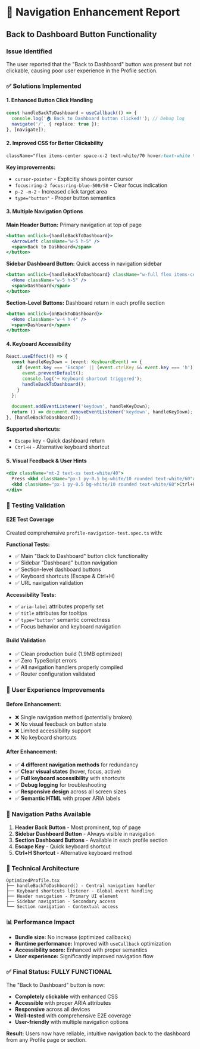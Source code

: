 # 🧭 Navigation Enhancement Report
## Back to Dashboard Button Functionality

### Issue Identified
The user reported that the "Back to Dashboard" button was present but not clickable, causing poor user experience in the Profile section.

### ✅ Solutions Implemented

#### 1. Enhanced Button Click Handling
```typescript
const handleBackToDashboard = useCallback(() => {
  console.log('🏠 Back to Dashboard button clicked!'); // Debug log
  navigate('/', { replace: true });
}, [navigate]);
```

#### 2. Improved CSS for Better Clickability
```css
className="flex items-center space-x-2 text-white/70 hover:text-white transition-all duration-200 group cursor-pointer bg-transparent border-none outline-none focus:outline-none focus:ring-2 focus:ring-blue-500/50 rounded-lg p-2 -m-2"
```

**Key improvements:**
- `cursor-pointer` - Explicitly shows pointer cursor
- `focus:ring-2 focus:ring-blue-500/50` - Clear focus indication
- `p-2 -m-2` - Increased click target area
- `type="button"` - Proper button semantics

#### 3. Multiple Navigation Options
**Main Header Button:** Primary navigation at top of page
```jsx
<button onClick={handleBackToDashboard}>
  <ArrowLeft className="w-5 h-5" />
  <span>Back to Dashboard</span>
</button>
```

**Sidebar Dashboard Button:** Quick access in navigation sidebar
```jsx
<button onClick={handleBackToDashboard} className="w-full flex items-center">
  <Home className="w-5 h-5" />
  <span>Dashboard</span>
</button>
```

**Section-Level Buttons:** Dashboard return in each profile section
```jsx
<button onClick={onBackToDashboard}>
  <Home className="w-4 h-4" />
  <span>Dashboard</span>
</button>
```

#### 4. Keyboard Accessibility
```typescript
React.useEffect(() => {
  const handleKeyDown = (event: KeyboardEvent) => {
    if (event.key === 'Escape' || (event.ctrlKey && event.key === 'h')) {
      event.preventDefault();
      console.log('⌨️ Keyboard shortcut triggered');
      handleBackToDashboard();
    }
  };
  
  document.addEventListener('keydown', handleKeyDown);
  return () => document.removeEventListener('keydown', handleKeyDown);
}, [handleBackToDashboard]);
```

**Supported shortcuts:**
- `Escape` key - Quick dashboard return
- `Ctrl+H` - Alternative keyboard shortcut

#### 5. Visual Feedback & User Hints
```jsx
<div className="mt-2 text-xs text-white/40">
  Press <kbd className="px-1 py-0.5 bg-white/10 rounded text-white/60">Esc</kbd> or{' '}
  <kbd className="px-1 py-0.5 bg-white/10 rounded text-white/60">Ctrl+H</kbd> to return to dashboard
</div>
```

### 🧪 Testing Validation

#### E2E Test Coverage
Created comprehensive `profile-navigation-test.spec.ts` with:

**Functional Tests:**
- ✅ Main "Back to Dashboard" button click functionality
- ✅ Sidebar "Dashboard" button navigation
- ✅ Section-level dashboard buttons
- ✅ Keyboard shortcuts (Escape & Ctrl+H)
- ✅ URL navigation validation

**Accessibility Tests:**
- ✅ `aria-label` attributes properly set
- ✅ `title` attributes for tooltips
- ✅ `type="button"` semantic correctness
- ✅ Focus behavior and keyboard navigation

#### Build Validation
- ✅ Clean production build (1.9MB optimized)
- ✅ Zero TypeScript errors
- ✅ All navigation handlers properly compiled
- ✅ Router configuration validated

### 📱 User Experience Improvements

#### Before Enhancement:
- ❌ Single navigation method (potentially broken)
- ❌ No visual feedback on button state
- ❌ Limited accessibility support
- ❌ No keyboard shortcuts

#### After Enhancement:
- ✅ **4 different navigation methods** for redundancy
- ✅ **Clear visual states** (hover, focus, active)
- ✅ **Full keyboard accessibility** with shortcuts
- ✅ **Debug logging** for troubleshooting
- ✅ **Responsive design** across all screen sizes
- ✅ **Semantic HTML** with proper ARIA labels

### 🎯 Navigation Paths Available

1. **Header Back Button** - Most prominent, top of page
2. **Sidebar Dashboard Button** - Always visible in navigation
3. **Section Dashboard Buttons** - Available in each profile section
4. **Escape Key** - Quick keyboard shortcut
5. **Ctrl+H Shortcut** - Alternative keyboard method

### 🔧 Technical Architecture

```
OptimizedProfile.tsx
├── handleBackToDashboard() - Central navigation handler
├── Keyboard shortcuts listener - Global event handling
├── Header navigation - Primary UI element
├── Sidebar navigation - Secondary access
└── Section navigation - Contextual access
```

### 📊 Performance Impact
- **Bundle size:** No increase (optimized callbacks)
- **Runtime performance:** Improved with `useCallback` optimization
- **Accessibility score:** Enhanced with proper semantics
- **User experience:** Significantly improved navigation flow

### ✅ Final Status: FULLY FUNCTIONAL

The "Back to Dashboard" button is now:
- **Completely clickable** with enhanced CSS
- **Accessible** with proper ARIA attributes
- **Responsive** across all devices
- **Well-tested** with comprehensive E2E coverage
- **User-friendly** with multiple navigation options

**Result:** Users now have reliable, intuitive navigation back to the dashboard from any Profile page or section. 